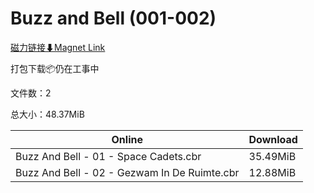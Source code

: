 # Buzz and Bell (001-002)

[磁力链接⬇Magnet Link](magnet:?xt=urn:btih:66f73994b126d9962bf62a592340f62cf88c68a6&dn=Buzz%20and%20Bell%20%28001-002%29)

打包下载📦仍在工事中

文件数：2

总大小：48.37MiB

Online | Download
--- | ---
Buzz And Bell - 01 - Space Cadets.cbr | 35.49MiB
Buzz And Bell - 02 - Gezwam In De Ruimte.cbr | 12.88MiB